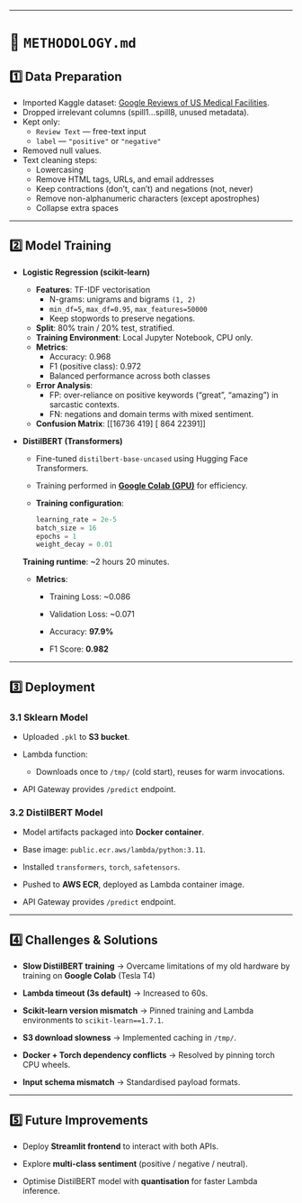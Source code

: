 
---

# 📄 `METHODOLOGY.md`


## 1️⃣ Data Preparation
- Imported Kaggle dataset: [Google Reviews of US Medical Facilities]("https://www.kaggle.com/datasets/cgrowe96/google-reviews-of-us-medical-facilities").
- Dropped irrelevant columns (spill1…spill8, unused metadata).
- Kept only:
  - `Review Text` — free-text input
  - `label` — `"positive"` or `"negative"`
- Removed null values.
- Text cleaning steps:
  - Lowercasing
  - Remove HTML tags, URLs, and email addresses
  - Keep contractions (don’t, can’t) and negations (not, never)
  - Remove non-alphanumeric characters (except apostrophes)
  - Collapse extra spaces

---

## 2️⃣ Model Training
- **Logistic Regression (scikit-learn)**
  - **Features**: TF-IDF vectorisation
    - N-grams: unigrams and bigrams `(1, 2)`
    - `min_df=5`, `max_df=0.95`, `max_features=50000`
    - Keep stopwords to preserve negations.
  - **Split**: 80% train / 20% test, stratified.
  - **Training Environment**: Local Jupyter Notebook, CPU only.
  - **Metrics**:
    - Accuracy: 0.968
    - F1 (positive class): 0.972
    - Balanced performance across both classes
  - **Error Analysis**:
    - FP: over-reliance on positive keywords (“great”, “amazing”) in sarcastic contexts.
    - FN: negations and domain terms with mixed sentiment.
  - **Confusion Matrix**:
      [[16736 419]
      [ 864 22391]]

- **DistilBERT (Transformers)**

  - Fine-tuned `distilbert-base-uncased` using Hugging Face Transformers.

  - Training performed in **[Google Colab (GPU)]("https://colab.research.google.com/drive/1-4vLDxnuPr18D0Jq5XBjITgBFCuVwffM?usp=sharing")** for efficiency.

  - **Training configuration**:
    ```python
    learning_rate = 2e-5
    batch_size = 16
    epochs = 1
    weight_decay = 0.01
    ```
  
  **Training runtime**: ~2 hours 20 minutes.

  - **Metrics**:

    - Training Loss: ~0.086

    - Validation Loss: ~0.071

    - Accuracy: **97.9%**

    - F1 Score: **0.982**


---

## 3️⃣ Deployment

### 3.1 Sklearn Model

- Uploaded `.pkl` to **S3 bucket**.

- Lambda function:

  - Downloads once to `/tmp/` (cold start), reuses for warm invocations.

- API Gateway provides `/predict` endpoint.

### 3.2 DistilBERT Model

- Model artifacts packaged into **Docker container**.

- Base image: `public.ecr.aws/lambda/python:3.11`.

- Installed `transformers`, `torch`, `safetensors`.

- Pushed to **AWS ECR**, deployed as Lambda container image.

- API Gateway provides `/predict` endpoint.

---

## 4️⃣ Challenges & Solutions

- **Slow DistilBERT training** → Overcame limitations of my old hardware by training on **Google Colab** (Tesla T4)

- **Lambda timeout (3s default)** → Increased to 60s.

- **Scikit-learn version mismatch** → Pinned training and Lambda environments to `scikit-learn==1.7.1`.

- **S3 download slowness** → Implemented caching in `/tmp/`.

- **Docker + Torch dependency conflicts** → Resolved by pinning torch CPU wheels.

- **Input schema mismatch** → Standardised payload formats.

---

## 5️⃣ Future Improvements

- Deploy **Streamlit frontend** to interact with both APIs.

- Explore **multi-class sentiment** (positive / negative / neutral).

- Optimise DistilBERT model with **quantisation** for faster Lambda inference.
